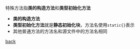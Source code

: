 特殊方法指**类的构造方法**和**类型初始化方法**  

- **类的构造方法**  
- **类型初始化方法**就是**静态初始化块**，方法名使用`static{}`表示    
- 其他普通方法的方法名和源文件中的方法名相同  

[back](../7.md)  